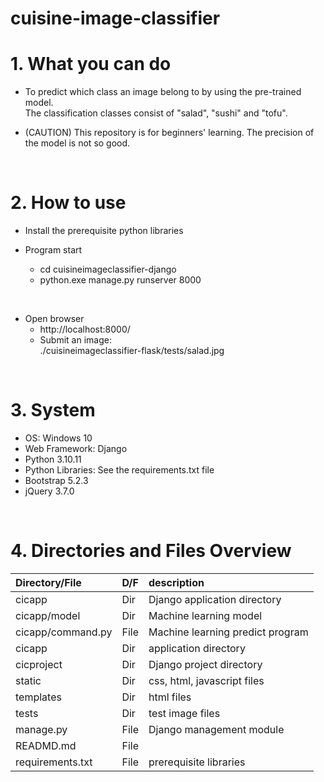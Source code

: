 # cuisine-image-classifier

# 1. What you can do

* To predict which class an image belong to by using the pre-trained model.<br>
  The classification classes consist of "salad", "sushi" and "tofu".

* (CAUTION) This repository is for beginners' learning.  The precision of the model is not so good.

<br>

# 2. How to use

* Install the prerequisite python libraries

* Program start
  * cd cuisineimageclassifier-django
  * python.exe manage.py runserver 8000

<br>

* Open browser
  * http://localhost:8000/
  * Submit an image:<BR>
   ./cuisineimageclassifier-flask/tests/salad.jpg


<br>

# 3. System
* OS: Windows 10
* Web Framework: Django
* Python 3.10.11
* Python Libraries: See the requirements.txt file
* Bootstrap 5.2.3
* jQuery 3.7.0

<br>

# 4. Directories and Files Overview

| Directory/File |D/F| description |
| :------------- | :-| :---------- |
| cicapp | Dir | Django application directory |
| cicapp/model | Dir | Machine learning model |
| cicapp/command.py | File | Machine learning predict program |
| cicapp | Dir | application directory |
| cicproject | Dir | Django project directory |
| static | Dir | css, html, javascript files |
| templates | Dir | html files |
| tests | Dir | test image files |
| manage.py | File | Django management module |
| READMD.md | File ||
| requirements.txt | File | prerequisite libraries |
